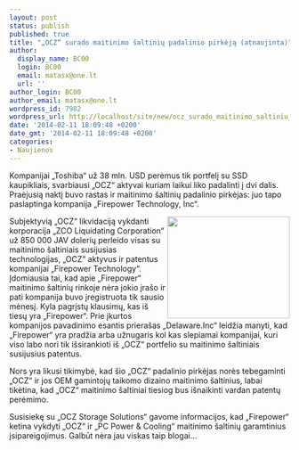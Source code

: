 ```yaml
---
layout: post
status: publish
published: true
title: "„OCZ“ surado maitinimo šaltinių padalinio pirkėją (atnaujinta)"
author:
  display_name: BC00
  login: BC00
  email: matasx@one.lt
  url: ''
author_login: BC00
author_email: matasx@one.lt
wordpress_id: 7982
wordpress_url: http://localhost/site/new/ocz_surado_maitinimo_saltiniu_padalinio_pirkeja/
date: '2014-02-11 18:09:48 +0200'
date_gmt: '2014-02-11 18:09:48 +0200'
categories:
- Naujienos
---
```

<p>
	Kompanijai &bdquo;Toshiba&ldquo; už 38 mln. USD perėmus tik portfelį su SSD kaupikliais, svarbiausi &bdquo;OCZ&ldquo; aktyvai kuriam laikui liko padalinti į dvi dalis. Praėjusią naktį buvo rastas ir maitinimo &scaron;altinių padalinio pirkėjas: juo tapo paslaptinga kompanija &bdquo;Firepower Technology, Inc&ldquo;.</p>
<p>
	<img alt="" src="http://technews.lt/userfiles/OCZpsu.jpg" style="width: 220px; height: 183px; float: right;" />Subjektyvią &bdquo;OCZ&ldquo; likvidaciją vykdanti korporacija &bdquo;ZCO Liquidating Corporation&ldquo; už 850 000 JAV dolerių perleido visas su maitinimo &scaron;altiniais susijusias technologijas, &bdquo;OCZ&ldquo; aktyvus ir patentus kompanijai &bdquo;Firepower Technology&ldquo;. Įdomiausia tai, kad apie &bdquo;Firepower&ldquo; maitinimo &scaron;altinių rinkoje nėra jokio įra&scaron;o ir pati kompanija buvo įregistruota tik sausio mėnesį. Kyla pagrįstų klausimų, kas i&scaron; tiesų yra &bdquo;Firepower&ldquo;. Prie įkurtos kompanijos pavadinimo esantis priera&scaron;as &bdquo;Delaware.Inc&ldquo; leidžia manyti, kad &bdquo;Firepower&ldquo; yra pradžia arba užnugaris kol kas slepiamai kompanijai, kuri viso labo nori tik i&scaron;sirankioti i&scaron; &bdquo;OCZ&ldquo; portfelio su maitinimo &scaron;altiniais susijusius patentus.</p>
<p>
	Nors yra likusi tikimybė, kad &scaron;io &bdquo;OCZ&ldquo; padalinio pirkėjas norės tebegaminti &bdquo;OCZ&ldquo; ir jos OEM gamintojų taikomo dizaino maitinimo &scaron;altinius, labai tikėtina, kad &bdquo;OCZ&ldquo; maitinimo &scaron;altiniai tiesiog bus i&scaron;naikinti vardan patentų perėmimo.</p>
<p>
	Susisiekę su &bdquo;OCZ Storage Solutions&ldquo; gavome informacijos, kad &bdquo;Firepower&ldquo; ketina vykdyti &bdquo;OCZ&ldquo; ir &bdquo;PC Power &amp; Cooling&ldquo; maitinimo &scaron;altinių garamtinius įsipareigojimus. Galbūt nėra jau viskas taip blogai...</p>
